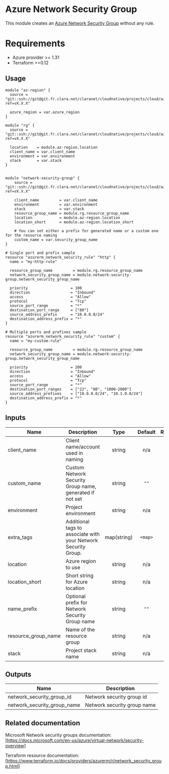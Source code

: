 # Azure Network Security Group

This module creates an [Azure Network Security Group](https://docs.microsoft.com/en-us/azure/virtual-network/security-overview) 
without any rule.

# Requirements
* Azure provider >= 1.31
* Terraform >=0.12

## Usage  

```hcl
module "az-region" {
  source = "git::ssh://git@git.fr.clara.net/claranet/cloudnative/projects/cloud/azure/terraform/modules/regions.git?ref=vX.X.X"

  azure_region = var.azure_region
}

module "rg" {
  source = "git::ssh://git@git.fr.clara.net/claranet/cloudnative/projects/cloud/azure/terraform/modules/rg.git?ref=vX.X.X"

  location    = module.az-region.location
  client_name = var.client_name
  environment = var.environment
  stack       = var.stack
}


module "network-security-group" {
    source = "git::ssh://git@git.fr.clara.net/claranet/cloudnative/projects/cloud/azure/terraform/modules/nsg.git?ref=vX.X.X"

    client_name         = var.client_name
    environment         = var.environment
    stack               = var.stack
    resource_group_name = module.rg.resource_group_name
    location            = module.az-region.location
    location_short      = module.az-region.location_short

    # You can set either a prefix for generated name or a custom one for the resource naming
    custom_name = var.security_group_name
}

# Single port and prefix sample
resource "azurerm_network_security_rule" "http" {
  name = "my-http-rule"

  resource_group_name         = module.rg.resource_group_name
  network_security_group_name = module.network-security-group.network_security_group_name

  priority                   = 100
  direction                  = "Inbound"
  access                     = "Allow"
  protocol                   = "Tcp"
  source_port_range          = "*"
  destination_port_range     = ["80"]
  source_address_prefix      = "10.0.0.0/24"
  destination_address_prefix = "*"
}

# Multiple ports and prefixes sample
resource "azurerm_network_security_rule" "custom" {
  name = "my-custom-rule"

  resource_group_name         = module.rg.resource_group_name
  network_security_group_name = module.network-security-group.network_security_group_name

  priority                   = 200
  direction                  = "Inbound"
  access                     = "Allow"
  protocol                   = "Tcp"
  source_port_range          = "*"
  destination_port_ranges    = ["22", "80", "1000-2000"]
  source_address_prefixes    = ["10.0.0.0/24", "10.1.0.0/24"]
  destination_address_prefix = "*"
}
```

## Inputs

| Name | Description | Type | Default | Required |
|------|-------------|:----:|:-----:|:-----:|
| client\_name | Client name/account used in naming | string | n/a | yes |
| custom\_name | Custom Network Security Group name, generated if not set | string | `""` | no |
| environment | Project environment | string | n/a | yes |
| extra\_tags | Additional tags to associate with your Network Security Group. | map(string) | `<map>` | no |
| location | Azure region to use | string | n/a | yes |
| location\_short | Short string for Azure location | string | n/a | yes |
| name\_prefix | Optional prefix for Network Security Group name | string | `""` | no |
| resource\_group\_name | Name of the resource group | string | n/a | yes |
| stack | Project stack name | string | n/a | yes |

## Outputs

| Name | Description |
|------|-------------|
| network\_security\_group\_id | Network security group id |
| network\_security\_group\_name | Network security group name |

## Related documentation

Microsoft Network security groups documentation: [https://docs.microsoft.com/en-us/azure/virtual-network/security-overview]

Terraform resource documentation: [https://www.terraform.io/docs/providers/azurerm/r/network_security_group.html]
